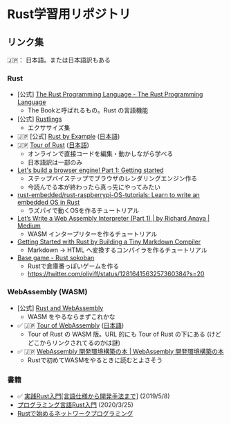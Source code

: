 Rust学習用リポジトリ
===================

## リンク集

🇯🇵： 日本語。または日本語訳もある

### Rust

- [公式] [The Rust Programming Language - The Rust Programming Language](https://doc.rust-lang.org/book/)
    - The Bookと呼ばれるもの。Rust の言語機能
- [公式] [Rustlings](https://github.com/rust-lang/rustlings/)
    - エクササイズ集
- 🇯🇵  [公式] [Rust by Example](https://doc.rust-lang.org/stable/rust-by-example/) ([日本語](https://doc.rust-jp.rs/rust-by-example-ja/))
- 🇯🇵 [Tour of Rust](https://tourofrust.com/) ([日本語](https://tourofrust.com/00_ja.html))
  - オンラインで直接コードを編集・動かしながら学べる
  - 日本語訳は一部のみ
- [Let's build a browser engine! Part 1: Getting started](https://limpet.net/mbrubeck/2014/08/08/toy-layout-engine-1.html)
  - ステップバイステップでブラウザのレンダリングエンジン作る
  - 今読んでる本が終わったら真っ先にやってみたい
- [rust-embedded/rust-raspberrypi-OS-tutorials: Learn to write an embedded OS in Rust](https://github.com/rust-embedded/rust-raspberrypi-OS-tutorials)
  - ラズパイで動くOSを作るチュートリアル
- [Let’s Write a Web Assembly Interpreter (Part 1) | by Richard Anaya | Medium](https://medium.com/@richardanaya/lets-write-a-web-assembly-interpreter-part-1-287298201d75)
  - WASM インタープリターを作るチュートリアル
- [Getting Started with Rust by Building a Tiny Markdown Compiler](https://jesselawson.org/rust/getting-started-with-rust-by-building-a-tiny-markdown-compiler/)
  - Markdown -> HTML へ変換するコンパイラを作るチュートリアル
- [Base game - Rust sokoban](https://sokoban.iolivia.me/)
  - Rustで倉庫番っぽいゲームを作る
  - https://twitter.com/oliviff/status/1281641563257360384?s=20

### WebAssembly (WASM)

- [公式] [Rust and WebAssembly](https://rustwasm.github.io/docs/book/)
  - WASM をやるならまずこれかな
- ✅ 🇯🇵 [Tour of WebAssembly](https://tourofrust.com/webassembly/00_en.html) ([日本語](https://tourofrust.com/webassembly/00_ja.html))
    - Tour of Rust の WASM 版。URL 的にも Tour of Rust の下にある (けどどこからリンクされてるのかは謎)
- ✅ 🇯🇵 [WebAssembly 開発環境構築の本 | WebAssembly 開発環境構築の本](https://wasm-dev-book.netlify.app/)
    - Rustで初めてWASMをやるときに読むとよさそう

### 書籍

- ✅ [実践Rust入門[言語仕様から開発手法まで]](https://www.amazon.co.jp/exec/obidos/ASIN/4297105594/zakiyama08-22/) (2019/5/8)
- [プログラミング言語Rust入門](https://www.amazon.co.jp/exec/obidos/ASIN/B087BZQ48R/zakiyama08-22/) (2020/3/25)
- [Rustで始めるネットワークプログラミング](https://www.amazon.co.jp/exec/obidos/ASIN/B07SW2GXVF/zakiyama08-22/)
